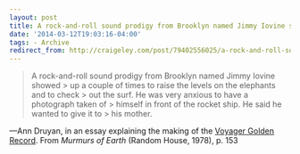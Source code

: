 ```yaml
---
layout: post 
title: A rock-and-roll sound prodigy from Brooklyn named Jimmy Iovine showed up a couple of times to raise the levels on the elephants and to check out the surf. He was very anxious to have a photograph taken of himself in front of the rocket ship. He said he wanted to give it to his mother. 
date: '2014-03-12T19:03:16-04:00' 
tags: - Archive 
redirect_from: http://craigeley.com/post/79402556025/a-rock-and-roll-sound-prodigy-from-brooklyn-named 
---
```


> A rock-and-roll sound prodigy from Brooklyn named Jimmy Iovine showed > up a couple of times to raise the levels on the elephants and to check > out the surf. He was very anxious to have a photograph taken of > himself in front of the rocket ship. He said he wanted to give it to > his mother.

—Ann Druyan, in an essay explaining the making of the [Voyager Golden Record](http://voyager.jpl.nasa.gov/spacecraft/goldenrec.html). From *Murmurs of Earth* (Random House, 1978), p. 153

